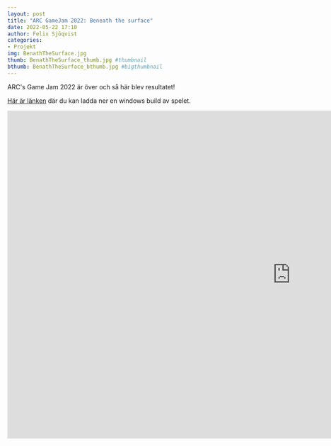 ```yaml
---
layout: post
title: "ARC GameJam 2022: Beneath the surface"
date: 2022-05-22 17:10
author: Felix Sjöqvist
categories: 
- Projekt
img: BenathTheSurface.jpg
thumb: BenathTheSurface_thumb.jpg #thumbnail
bthumb: BenathTheSurface_bthumb.jpg #bigthumbnail
---
```

ARC's Game Jam 2022 är över och så här blev resultatet!
<!--more-->

[Här är länken](https://arc-sweden.itch.io/arc-game-jam-2022) där du kan ladda ner en windows build av spelet.

<iframe frameborder="0" src="https://itch.io/embed-upload/5833019?color=333333" allowfullscreen="" width="1280" height="740"><a href="https://arc-sweden.itch.io/arc-game-jam-2022">Play ARC Game Jam 2022 on itch.io</a></iframe> 

